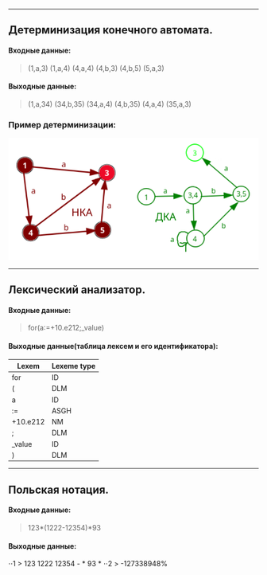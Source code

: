 
___

## Детерминизация конечного автомата.
#### Входные данные:
> (1,a,3)  (1,a,4)  (4,a,4)  (4,b,3)  (4,b,5)  (5,a,3)
#### Выходные данные:
> (1,a,34)  (34,b,35)  (34,a,4)  (4,b,35)  (4,a,4)  (35,a,3)
### Пример детерминизации:
![gallery](preview_image/de-termination2.png)

___

## Лексический анализатор.
#### Входные данные:
> for(a:=+10.e212;_value)
#### Выходные данные(таблица лексем и его идентификатора):
|       Lexem       |       Lexeme type     |
|-------------------|:----------------------|
| for               | ID                    |
| (                 | DLM                   |
| a                 | ID                    |
| :=                | ASGH                  |
| +10.e212          | NM                    |
| ;                 | DLM                   |
| _value            | ID                    |
| )                 | DLM                   |

___

## Польская нотация.
#### Входные данные:
> 123*(1222-12354)*93
#### Выходные данные:
⋅⋅1 > 123 1222 12354 - * 93 *
⋅⋅2 > -127338948%
